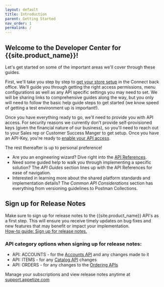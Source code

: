 ```yaml
---
layout: default
title: Introduction
parent: Getting Started
nav_order: 1
permalink: /
---
```


## Welcome to the Developer Center for {{site.product_name}}!

Let's get started on some of the important areas we'll cover through these guides.

First, we'll take you step by step to [get your store setup]({{site.baseurl}}/docs/creating-a-store) in the Connect back office. We'll guide you through getting the right access permissions, menu configurations as well as any API specific settings you may need to set. We will be sharing links to comprehensive guides along the way, but you only will need to follow the basic help guide steps to get started (we know speed of getting a test environment up is important!).

Once you have everything ready to go, we'll need to provide you with API access. For security reasons we currently don't provide self-provisioned keys (given the financial nature of our business), so you'll need to reach out to your Sales rep or Customer Success Manger to get setup. Once you have an API-Key, you're ready to [enable your API access]({{site.baseurl}}/docs/enabling-api-access).

The rest thereafter is up to personal preference! 

- Are you an engineering wizard? Dive right into the [API References]({{site.baseurl}}/reference/catalog). 
- Need some guided help to walk you through implementing a specific solution? The _API Guides_ section lines up with the API References for ease of navigation.
- Interested in learning more about the shared platform standards and implementation details? The _Common API Considerations_ section has everything from versioning guidelines to Postman Collections.


## Sign up for Release Notes

Make sure to sign up for release notes to the {{site.product_name}} API's as a first step. This will ensure you receive timely updates on bug fixes and new features that may benefit or impact your implementation.  
[How-to guide: Sign up for release notes.](https://support.appetize.com/hc/en-us/categories/360002651173-Release-Notes)

### API category options when signing up for release notes:

- API: ACCOUNTS - for the [Accounts API]({{site.baseurl}}/reference/accounts) and any changes made to it
- API: ITEMS - for any [Catalog API]({{site.baseurl}}/reference/catalog) changes
- API: ORDERS - for any changes to the [Ordering APIs]({{site.baseurl}}/reference/orders)


Manage your subscriptions and view release notes anytime at [support.appetize.com](https://support.appetize.com/)

